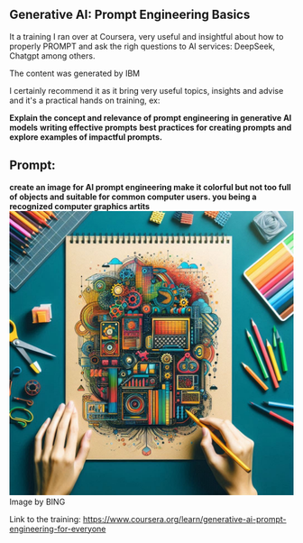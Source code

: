 ## Generative AI: Prompt Engineering Basics

It a training I ran over at Coursera, very useful and insightful about how to properly PROMPT and ask the righ questions to AI services:
DeepSeek, Chatgpt among others.

The content was generated by IBM

I certainly recommend it as it bring very useful topics, insights and advise and it's a practical hands on training, ex:

**Explain the concept and relevance of prompt engineering in generative AI models**
**writing effective prompts**
**best practices for creating prompts and explore examples of impactful prompts.**


## Prompt:

**create an image for AI prompt engineering make it colorful but not too full of objects and suitable for common computer users. you being a recognized computer graphics artits**
![IMAGE AI](prompt.jpeg)
Image by BING

Link to the training:
https://www.coursera.org/learn/generative-ai-prompt-engineering-for-everyone
